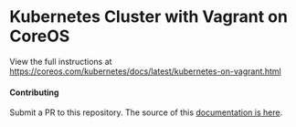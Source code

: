 # Kubernetes Cluster with Vagrant on CoreOS

View the full instructions at https://coreos.com/kubernetes/docs/latest/kubernetes-on-vagrant.html

#### Contributing

Submit a PR to this repository. The source of this [documentation is here](../../Documentation/kubernetes-on-vagrant.md).